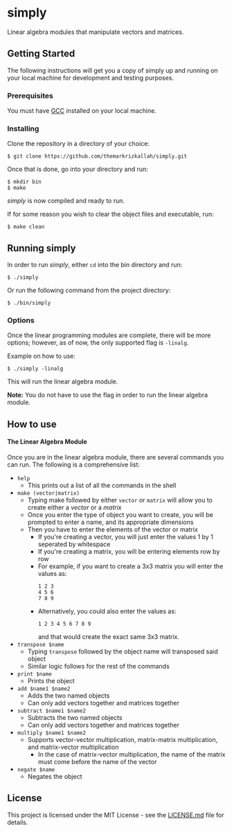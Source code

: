 # simply
 Linear algebra modules that manipulate vectors and matrices.

## Getting Started

The following instructions will get you a copy of simply up and running on your local machine for development and testing purposes.

### Prerequisites

You must have [GCC](https://gcc.gnu.org/) installed on your local machine.

### Installing

Clone the repository in a directory of your choice:

```
$ git clone https://github.com/themarkrizkallah/simply.git
```

Once that is done, go into your directory and run:

```
$ mkdir bin
$ make
```

*simply* is now compiled and ready to run.

If for some reason you wish to clear the object files and executable, run:

```
$ make clean
```

## Running simply

In order to run *simply*, either `cd` into the bin directory and run:

```
$ ./simply
```

Or run the following command from the project directory:

```
$ ./bin/simply
```

### Options

Once the linear programming modules are complete, there will be more options; however, as of now, the only supported flag is `-linalg`.

Example on how to use:

```
$ ./simply -linalg
```

This will run the linear algebra module.

**Note:** You do not have to use the flag in order to run the linear algebra module.

## How to use

#### The Linear Algebra Module
Once you are in the linear algebra module, there are several commands you can run. The following is a comprehensive list:

- `help` 
   - This prints out a list of all the commands in the shell
- `make (vector|matrix)` 
   - Typing make followed by either `vector` or `matrix` will allow you to create either a *vector* or a *matrix*
   - Once you enter the type of object you want to create, you will be prompted to enter a name, and its appropriate dimensions
   - Then you have to enter the elements of the vector or matrix
        - If you're creating a vector, you will just enter the values 1 by 1 seperated by whitespace
        - If you're creating a matrix, you will be entering elements row by row
        - For example, if you want to create a 3x3 matrix you will enter the values as:
            ```
            1 2 3
            4 5 6
            7 8 9
            ```
        - Alternatively, you could also enter the values as:
            ```
            1 2 3 4 5 6 7 8 9
            ```
            and that would create the exact same 3x3 matrix.
- `transpose $name`
    - Typing `transpose` followed by the object name will transposed said object
    -  Similar logic follows for the rest of the commands
- `print $name` 
    - Prints the object
- `add $name1 $name2`
    - Adds the two named objects
    - Can only add vectors together and matrices together
- `subtract $name1 $name2`
    - Subtracts the two named objects
    - Can only add vectors together and matrices together
- `multiply $name1 $name2`
    - Supports vector-vector multiplication, matrix-matrix multiplication, and matrix-vector multiplication
        - In the case of matrix-vector multiplication, the name of the matrix must come before the name of the vector
- `negate $name`
    - Negates the object


## License

This project is licensed under the MIT License - see the [LICENSE.md](LICENSE.md) file for details.
